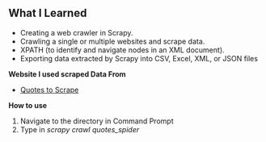 ## What I Learned

* Creating a web crawler in Scrapy.
* Crawling a single or multiple websites and scrape data.
* XPATH (to identify and navigate nodes in an XML document).
* Exporting data extracted by Scrapy into CSV, Excel, XML, or JSON files


**Website I used scraped Data From**

* [Quotes to Scrape](http://quotes.toscrape.com/)

**How to use**
1. Navigate to the directory in Command Prompt
2. Type in *scrapy crawl quotes_spider*


